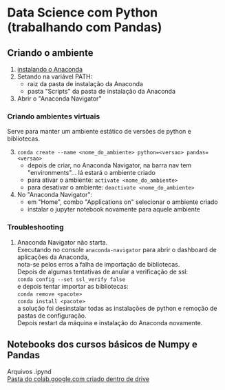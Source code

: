 # Data Science com Python (trabalhando com Pandas)  
  
## Criando o ambiente
  
1. [instalando o Anaconda](https://www.anaconda.com/products/individual)  
2. Setando na variável PATH:
    - raiz da pasta de instalação da Anaconda
    - pasta "Scripts" da pasta de instalação da Anaconda
3. Abrir o "Anaconda Navigator"
  
### Criando ambientes virtuais
Serve para manter um ambiente estático de versões de python e bibliotecas.  
  
3. `conda create --name <nome_do_ambiente> python=<versao> pandas=<versao>`
    - depois de criar, no Anaconda Navigator, na barra nav tem "environments"... lá estará o ambiente criado
    - para ativar o ambiente: `activate <nome_do_ambiente>`
    - para desativar o ambiente: `deactivate <nome_do_ambiente>`
4. No "Anaconda Navigator":
    - em "Home", combo "Applications on" selecionar o ambiente criado
    - instalar o jupyter notebook novamente para aquele ambiente
  
### Troubleshooting
  
1. Anaconda Navigator não starta.  
Executando no console `anaconda-navigator` para abrir o dashboard de aplicações da Anaconda,  
nota-se pelos erros a falha de importação de bibliotecas.  
Depois de algumas tentativas de anular a verificação de ssl:  
`conda config --set ssl_verify false`  
e depois tentar importar as bibliotecas:  
`conda remove <pacote>`  
`conda install <pacote>`  
a solução foi desinstalar todas as instalações de python e remoção de pastas de configuração.  
Depois restart da máquina e instalação do Anaconda novamente.
  
## Notebooks dos cursos básicos de Numpy e Pandas
  
Arquivos .ipynd  
[Pasta do colab.google.com criado dentro de drive](https://drive.google.com/drive/u/0/folders/1EWpNZwrSbkubb4vSznZO-Odt1ASxe4_x)
